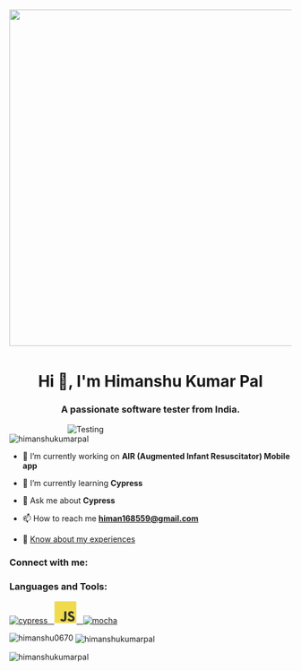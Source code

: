 <h1 align="center"><img width="800" height="600" src="https://i.pinimg.com/originals/54/e3/7d/54e37d8074ebcde1d96c77d7b2a7f310.gif">
<h1 align="center">Hi 👋, I'm Himanshu Kumar Pal</h1>
<h3 align="center">A passionate software tester from India.</h3>
<img align="right" alt="Testing" width="400" src="https://media1.tenor.com/images/cd37fa49c983ac905df0016fd5b6a2ee/tenor.gif?itemid=13165216" />


<p align="left"> <img src="https://komarev.com/ghpvc/?username=himanshukumarpal&label=Profile%20views&color=0e75b6&style=flat" alt="himanshukumarpal" /> </p>

- 🔭 I’m currently working on **AIR (Augmented Infant Resuscitator) Mobile app**

- 🌱 I’m currently learning **Cypress**

- 💬 Ask me about **Cypress**

- 📫 How to reach me **himan168559@gmail.com**

- 📄 [Know about my experiences](https://drive.google.com/file/d/1Wf02Fi9ndfR5q0hXPlm_hs39-RgIRT6-/view) 
<h3 align="left">Connect with me:</h3>
<p align="left">
</p>

<h3 align="left">Languages and Tools:</h3>
<p align="left"> <a href="https://www.cypress.io" target="_blank" rel="noreferrer"><img src="https://raw.githubusercontent.com/simple-icons/simple-icons/6e46ec1fc23b60c8fd0d2f2ff46db82e16dbd75f/icons/cypress.svg" alt="cypress" width="40" height="40"/> &nbsp </a> <a href="https://developer.mozilla.org/en-US/docs/Web/JavaScript" target="_blank" rel="noreferrer"> <img src="https://raw.githubusercontent.com/devicons/devicon/master/icons/javascript/javascript-original.svg" alt="javascript" width="40" height="40"/> &nbsp </a> <a href="https://mochajs.org" target="_blank" rel="noreferrer"> <img src="https://www.vectorlogo.zone/logos/mochajs/mochajs-icon.svg" alt="mocha" width="40" height="40"/> </a> </p>

<p><img align="left" src="https://github-readme-stats.vercel.app/api/top-langs?username=himanshu0670&show_icons=true&locale=en&layout=compact" alt="himanshu0670" /></p>

<p>&nbsp;<img align="center" src="https://github-readme-stats.vercel.app/api?username=himanshukumarpal&show_icons=true&locale=en" alt="himanshukumarpal" /></p>

<p><img align="center" src="https://github-readme-streak-stats.herokuapp.com/?user=himanshukumarpal&" alt="himanshukumarpal" /></p>

